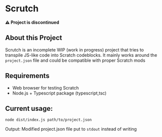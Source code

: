 # Scrutch
**⚠️ Project is discontinued**
## About this Project
Scrutch is an incomplete WIP (work in progress) project that tries to transpile JS-like code into Scratch codeblocks. It mainly works around the `project.json` file and could be compatible with proper Scratch mods

## Requirements

- Web browser for testing Scratch
- Node.js + Typescript package (typescript,tsc)

## Current usage:

```
node dist/index.js path/to/project.json
```

Output: Modified project.json file put to `stdout` instead of writing
